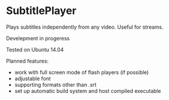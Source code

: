 SubtitlePlayer
==============

Plays subtitles independently from any video. Useful for streams.

Develepment in progeress

Tested on Ubuntu 14.04

Planned features:
- work with full screen mode of flash players (if possible)
- adjustable font
- supporting formats other than .srt
- set up automatic build system and host compiled executable
